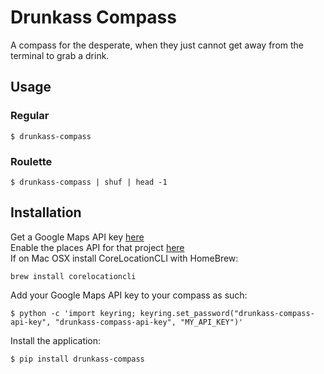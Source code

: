 # Drunkass Compass
A compass for the desperate, when they just cannot get away from the terminal to grab a drink.

## Usage

### Regular
```$ drunkass-compass```

### Roulette
```$ drunkass-compass | shuf | head -1```

## Installation
Get a Google Maps API key [here](https://console.developers.google.com/flows/enableapi?apiid=maps_backend,geocoding_backend,directions_backend,distance_matrix_backend,elevation_backend&keyType=CLIENT_SIDE&reusekey=true&pli=1)  
Enable the places API for that project [here](https://console.developers.google.com/apis/api/places_backend?project=_)  
If on Mac OSX install CoreLocationCLI with HomeBrew:
```
brew install corelocationcli
```
Add your Google Maps API key to your compass as such:
```
$ python -c 'import keyring; keyring.set_password("drunkass-compass-api-key", "drunkass-compass-api-key", "MY_API_KEY")'
```
Install the application:
```
$ pip install drunkass-compass
```
